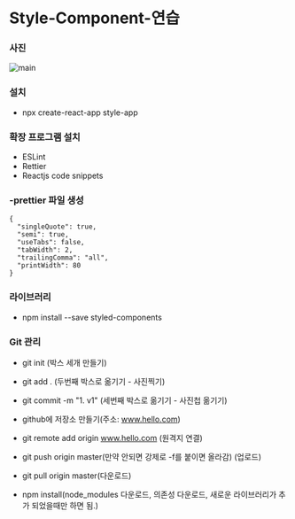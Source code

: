 # Style-Component-연습

### 사진

![main](https://mblogthumb-phinf.pstatic.net/MjAyMDA1MDJfMTAg/MDAxNTg4NDA1NjMxODk4.RAGdDXETlfz-ueD5wb4L6qs7F5x81G1Zpg0vOaS7Y2sg.n-IIdZt-Hv6exytAOghdznRr4hohWoZg9MPAJdPVcUEg.JPEG.flower4653/DSC_3426.JPG?type=w800)

### 설치

- npx create-react-app style-app

### 확장 프로그램 설치

- ESLint
- Rettier
- Reactjs code snippets

### -prettier 파일 생성

```
{
  "singleQuote": true,
  "semi": true,
  "useTabs": false,
  "tabWidth": 2,
  "trailingComma": "all",
  "printWidth": 80
}
```

### 라이브러리

- npm install --save styled-components

### Git 관리

- git init (박스 세개 만들기)
- git add . (두번째 박스로 옮기기 - 사진찍기)
- git commit -m "1. v1" (세번째 박스로 옮기기 - 사진첩 옮기기)

- github에 저장소 만들기(주소: www.hello.com)

- git remote add origin www.hello.com (원격지 연결)
- git push origin master(만약 안되면 강제로 -f를 붙이면 올라감) (업로드)

- git pull origin master(다운로드)
- npm install(node_modules 다운로드, 의존성 다운로드, 새로운 라이브러리가 추가 되었을때만 하면 됨.)

